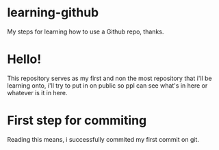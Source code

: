# learning-github
My steps for learning how to use a Github repo, thanks.

# Hello!
This repository serves as my first and non the most repository that i'll be learning onto, i'll try to put in on public so ppl can see what's in here or whatever is it in here.

# First step for commiting
Reading this means, i successfully commited my first commit on git.
